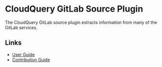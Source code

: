 # CloudQuery GitLab Source Plugin

The CloudQuery GitLab source plugin extracts information from many of the GitLab services.

## Links

- [User Guide](https://docs.cloudquery.io/docs/plugins/sources/GitLab/overview)
- [Contribution Guide](./CONTRIBUTING.md)